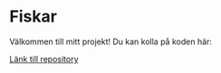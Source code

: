 # Fiskar

Välkommen till mitt projekt! Du kan kolla på koden här:

<a href="https://github.com/Tomshi-123/fiskar">Länk till repository</a>
